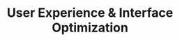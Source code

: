 ---
# src/content/portfolio/ux-ui-optimization.md
title: "User Experience & Interface Optimization"
description: "Creating intuitive, efficient user interfaces that balance aesthetic design with functional requirements for optimal user experiences"
keywords: "UX Design, UI Optimization, User Experience, Interface Design, Web Applications, User-Centered Design, Usability, Anthony Trivisano"
client: "Multiple Organizations"
timeline: "2014-Present"
role: "Various Technical Positions"
technologies: ["UI/UX Design", "Responsive Design", "Usability Testing", "Information Architecture", "Interaction Design", "HTML/CSS", "JavaScript"]
category: "User Experience & Design"
summary: "Designed and optimized user interfaces that balanced aesthetic appeal with functional efficiency, creating intuitive experiences that improved user satisfaction, reduced learning curves, and supported business objectives."
featuredImage: "/images/portfolio/ux-optimization.jpg"

# Challenge section
challengeIntroduction: "Organizations faced challenges with complex web applications that were difficult to navigate, inconsistent user interfaces across products, and high learning curves that impacted user adoption and satisfaction."
challenges: [
  "Complex functionality requiring intuitive interfaces for users with varying technical expertise",
  "Inconsistent user experiences across different applications and platforms",
  "Balancing visual design preferences with usability best practices",
  "Supporting efficient workflows while accommodating different user types and needs",
  "Ensuring responsive design that worked across desktop, tablet, and mobile devices",
  "Measuring and improving user satisfaction and task completion efficiency"
]

# Solution section
solutionIntroduction: "I implemented user-centered design approaches that balanced visual appeal with functional efficiency, creating intuitive interfaces that improved user satisfaction and supported business objectives."
solution: [
  {
    title: "User Research & Persona Development",
    description: "Conducted user research through interviews, surveys, and usage analysis to understand user needs, preferences, and pain points. Created user personas that represented key user segments and guided design decisions throughout the process."
  },
  {
    title: "Information Architecture Optimization",
    description: "Redesigned information architectures to create logical content hierarchies and intuitive navigation systems. Applied card sorting and tree testing techniques to validate organization structures and terminology."
  },
  {
    title: "Interface Design System",
    description: "Developed consistent interface design systems with standardized components, interaction patterns, and visual styles. These systems ensured coherent experiences across applications while accelerating development through reusable elements."
  },
  {
    title: "Usability Testing & Iteration",
    description: "Implemented regular usability testing to evaluate interface effectiveness with real users. Used findings to iteratively improve designs, addressing pain points and optimizing workflows for greater efficiency."
  }
]

# Development Process
process: [
  {
    title: "Discovery & Research",
    description: "Conducted comprehensive research including user interviews, competitive analysis, and existing product evaluation. Gathered insights about user needs, pain points, and opportunities for improvement."
  },
  {
    title: "Wireframing & Prototyping",
    description: "Created low-fidelity wireframes to explore layout options and interaction models. Developed interactive prototypes to test key workflows and gather early feedback before full implementation."
  },
  {
    title: "Visual Design Development",
    description: "Evolved wireframes into comprehensive visual designs that balanced brand requirements, aesthetic appeal, and usability principles. Created style guides and component libraries to ensure consistent implementation."
  },
  {
    title: "Implementation Support",
    description: "Collaborated closely with development teams during implementation to ensure design intent was preserved. Reviewed implementations and provided guidance on visual details, interaction behaviors, and responsive adaptations."
  },
  {
    title: "User Testing & Refinement",
    description: "Conducted usability testing with representative users to identify improvement opportunities. Gathered metrics on task completion, error rates, and satisfaction scores to guide iterative refinements."
  }
]

# Results metrics
metrics: [
  {
    value: "45%",
    label: "Reduction in support requests"
  },
  {
    value: "30%",
    label: "Improvement in task completion rates"
  },
  {
    value: "85%",
    label: "User satisfaction score"
  }
]

# Technical highlights
technical: [
  {
    title: "Component-Based Design System",
    description: "Developed modular design systems with reusable components that maintained consistency while accommodating varied contexts. Created comprehensive documentation that ensured proper implementation across products and features."
  },
  {
    title: "Progressive Enhancement Strategy",
    description: "Implemented progressive enhancement approaches that provided solid baseline experiences and added advanced features based on browser capabilities. This strategy ensured accessibility across devices while maximizing capabilities on modern platforms."
  },
  {
    title: "Interaction Pattern Library",
    description: "Created a comprehensive library of interaction patterns for common tasks and workflows. These standardized patterns reduced learning curves for users, increased development efficiency, and ensured consistent behaviors across applications."
  },
  {
    title: "Accessibility Implementation",
    description: "Integrated accessibility best practices throughout the design process to ensure usability for all users. Implemented proper semantic markup, keyboard navigation, screen reader support, and appropriate contrast ratios to meet WCAG guidelines."
  }
]
---